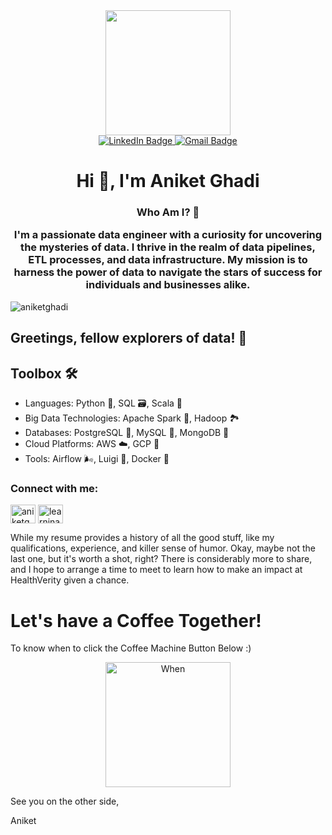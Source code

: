 <div id="header" align="center">
  <img src="https://media.giphy.com/media/uUYfPRYhKeX9m/giphy.gif" width="200"/>
</div>

<div id="badges" align="center">
  <a href="https://www.linkedin.com/in/aghadi/">
    <img src="https://img.shields.io/badge/LinkedIn-blue?style=for-the-badge&logo=linkedin&logoColor=white" alt="LinkedIn Badge"/>
  </a>
  <a href="aniketghadi50@gmail.com">
    <img src="https://img.shields.io/badge/Gmail-red?style=for-the-badge&logo=gmail&logoColor=white" alt="Gmail Badge"/>
  </a>
</div>

<h1 align="center">Hi 👋, I'm Aniket Ghadi</h1>
<h3 align="center">Who Am I? 🔭

I'm a passionate data engineer with a curiosity for uncovering the mysteries of data. I thrive in the realm of data pipelines, ETL processes, and data infrastructure. My mission is to harness the power of data to navigate the stars of success for individuals and businesses alike.</h3>

<p align="left"> <img src="https://komarev.com/ghpvc/?username=aniketghadi&label=Profile%20views&color=0e75b6&style=flat" alt="aniketghadi" /> </p>

## Greetings, fellow explorers of data! 🚀

## Toolbox 🛠️

- Languages: Python 🐍, SQL 🗃️, Scala 🚀
- Big Data Technologies: Apache Spark 🌟, Hadoop 🏞️
- Databases: PostgreSQL 🐘, MySQL 🌊, MongoDB 🍃
- Cloud Platforms: AWS ☁️, GCP 🌈
- Tools: Airflow 🌬️, Luigi 🎩, Docker 🐳


<h3 align="left">Connect with me:</h3>
<p align="left">
<a href="https://www.linkedin.com/in/aghadi/" target="blank"><img align="center" src="https://raw.githubusercontent.com/rahuldkjain/github-profile-readme-generator/master/src/images/icons/Social/linked-in-alt.svg" alt="aniketghadi/" height="30" width="40" /></a>
<a href="https://www.hackerrank.com/learninaghadi?hr_r=1" target="blank"><img align="center" src="https://raw.githubusercontent.com/rahuldkjain/github-profile-readme-generator/master/src/images/icons/Social/hackerrank.svg" alt="learninaghadi" height="30" width="40" /></a>
</p>

While my resume provides a history of all the good stuff, like my qualifications, experience, and killer sense of humor. Okay, maybe not the last one, but it's worth a shot, right? There is considerably more to share, and I hope to arrange a time to meet to learn how to make an impact at HealthVerity given a chance. 

# Let's have a Coffee Together!
To know when to click the Coffee Machine Button Below :)

<div align="center">
  <a href="https://calendly.com/aniketghadi50/15min" target="_blank"><img src="https://media.giphy.com/media/mCmCVbnEJ1s2xN4BYd/giphy.gif" alt="When" width="200" /></a>
</div>

See you on the other side,

Aniket
